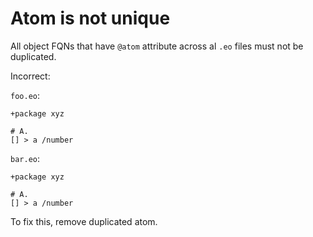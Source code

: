 # Atom is not unique

All object FQNs that have `@atom` attribute across al `.eo` files must not be
duplicated.

Incorrect:

`foo.eo`:

```eo
+package xyz

# A.
[] > a /number
```

`bar.eo`:

```eo
+package xyz

# A.
[] > a /number
```

To fix this, remove duplicated atom.
